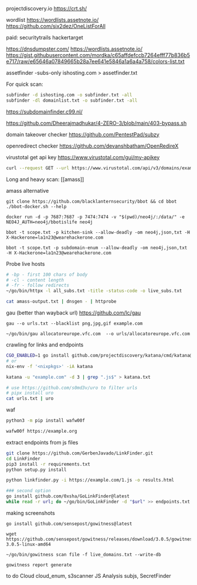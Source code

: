 projectdiscovery.io
https://crt.sh/

wordlist
https://wordlists.assetnote.io/
https://github.com/six2dez/OneListForAll


paid:
securitytrails
hackertarget

https://dnsdumpster.com/
https://wordlists.assetnote.io/
https://gist.githubusercontent.com/mordka/c65affdefccb7264efff77b836b5e717/raw/e65646a07849665b28a7ee641e5846a1a6a4a758/colors-list.txt

assetfinder -subs-only ishosting.com > assetfinder.txt

For quick scan:
```bash
subfinder -d ishosting.com -o subfinder.txt -all
subfinder -dl domainlist.txt -o subfinder.txt -all
```
https://subdomainfinder.c99.nl/

https://github.com/Dheerajmadhukar/4-ZERO-3/blob/main/403-bypass.sh

domain takeover checker
https://github.com/PentestPad/subzy

openredirect checker
https://github.com/devanshbatham/OpenRedireX

virustotal
get api key https://www.virustotal.com/gui/my-apikey
```bash
curl --request GET --url https://www.virustotal.com/api/v3/domains/example.com --header 'accept: application/json' --header 'X-Apikey: key'|jq
```

Long and heavy scan:
[[amass]]

amass alternative
```
git clone https://github.com/blacklanternsecurity/bbot && cd bbot
./bbot-docker.sh --help

docker run -d -p 7687:7687 -p 7474:7474 -v "$(pwd)/neo4j/:/data/" -e NEO4J_AUTH=neo4j/bbotislife neo4j

bbot -t scope.txt -p kitchen-sink --allow-deadly -om neo4j,json,txt -H X-Hackerone=la1n23@wearehackerone.com 

bbot -t scope.txt -p subdomain-enum --allow-deadly -om neo4j,json,txt -H X-Hackerone=la1n23@wearehackerone.com
```


 Probe live hosts
```bash
# -bp - first 100 chars of body
# -cl - content length
# -fr - follow redirects
~/go/bin/httpx -l all_subs.txt -title -status-code -o live_subs.txt

cat amass-output.txt | dnsgen - | httprobe
```

gau (better than wayback url)
https://github.com/lc/gau
```
gau --o urls.txt --blacklist png,jpg,gif example.com

~/go/bin/gau allocatoreurope.vfc.com  --o urls/allocatoreurope.vfc.com
```

crawling for links and endpoints
```bash
CGO_ENABLED=1 go install github.com/projectdiscovery/katana/cmd/katana@latest
# or
nix-env -f '<nixpkgs>' -iA katana 

katana -u "example.com" -d 3 | grep ".js$" > katana.txt

# use https://github.com/s0md3v/uro to filter urls
# pipx install uro
cat urls.txt | uro
```
waf
```bash
python3 -m pip install wafw00f

wafw00f https://example.org
```

extract endpoints from js files
```bash
git clone https://github.com/GerbenJavado/LinkFinder.git
cd LinkFinder
pip3 install -r requirements.txt
python setup.py install

python linkfinder.py -i https://example.com/1.js -o results.html

### second option
go install github.com/0xsha/GoLinkFinder@latest
while read -r url; do ~/go/bin/GoLinkFinder -d "$url" >> endpoints.txt ; done < js_filtered.txt
```


making screenshots
```
go install github.com/sensepost/gowitness@latest

wget https://github.com/sensepost/gowitness/releases/download/3.0.5/gowitness-3.0.5-linux-amd64

~/go/bin/gowitness scan file -f live_domains.txt --write-db

gowitness report generate
```



to do 
Cloud	cloud_enum, s3scanner
JS Analysis	subjs, SecretFinder